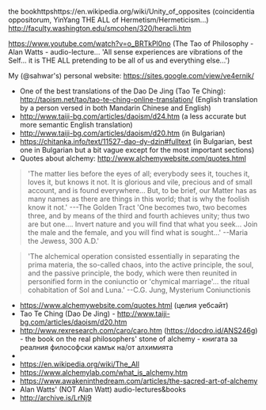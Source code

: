 the bookhttpshttps://en.wikipedia.org/wiki/Unity_of_opposites (coincidentia oppositorum, YinYang THE ALL of Hermetism/Hermeticism...)
http://faculty.washington.edu/smcohen/320/heracli.htm

https://www.youtube.com/watch?v=o_BRTkPl0no (The Tao of Philosophy - Alan Watts - audio-lecture... 'All sense experiences are vibrations of the Self... it is THE ALL pretending to be all of us and everything else...')

My (@sahwar's) personal website: https://sites.google.com/view/ve4ernik/

* One of the best translations of the Dao De Jing (Tao Te Ching):
http://taoism.net/tao/tao-te-ching-online-translation/ (English translation by a person versed in both Mandarin Chinese and English)
* http://www.taiji-bg.com/articles/daoism/d24.htm (a less accurate but more semantic English translation)
* http://www.taiji-bg.com/articles/daoism/d20.htm (in Bulgarian)
* https://chitanka.info/text/11527-dao-dy-dzin#fulltext (in Bulgarian, best one in Bulgarian but a bit vague except for the most important sections)
* Quotes about alchemy: http://www.alchemywebsite.com/quotes.html
> 'The matter lies before the eyes of all; everybody sees it, touches it, loves it, but knows it not. It is glorious and vile, precious and of small account, and is found everywhere... But, to be brief, our Matter has as many names as there are things in this world; that is why the foolish know it not.' ---The Golden Tract
> 'One becomes two, two becomes three, and by means of the third and fourth
achieves unity; thus two are but one....
Invert nature and you will find that what you seek...
Join the male and the female, and you will find what is sought...' --Maria the Jewess, 300 A.D.'

> 'The alchemical operation consisted essentially in separating the prima
materia, the so-called chaos, into the active principle, the soul, and the passive
principle, the body, which were then reunited in personified form in the
coniunctio or 'chymical marriage'... the ritual cohabitation of Sol and Luna.' --C.G. Jung, Mysterium Coniunctionis 

* https://www.alchemywebsite.com/quotes.html (целия уебсайт)
* Tao Te Ching (Dao De Jing) - http://www.taiji-bg.com/articles/daoism/d20.htm
* http://www.rexresearch.com/caro/caro.htm (https://docdro.id/ANS246g) - the book on the real philosophers' stone of alchemy - книгата за реалния философски камък на/от алхимията
* 
* https://en.wikipedia.org/wiki/The_All
* https://www.alchemylab.com/what_is_alchemy.htm
* https://www.awakeninthedream.com/articles/the-sacred-art-of-alchemy
* Alan Watts' (NOT Alan Watt) audio-lectures&books
* http://archive.is/LrNj9
